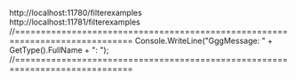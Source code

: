 ﻿http://localhost:11780/filterexamples  
http://localhost:11781/filterexamples  
//=============================================================================
Console.WriteLine("GggMessage: " + GetType().FullName + ": ");
//=============================================================================